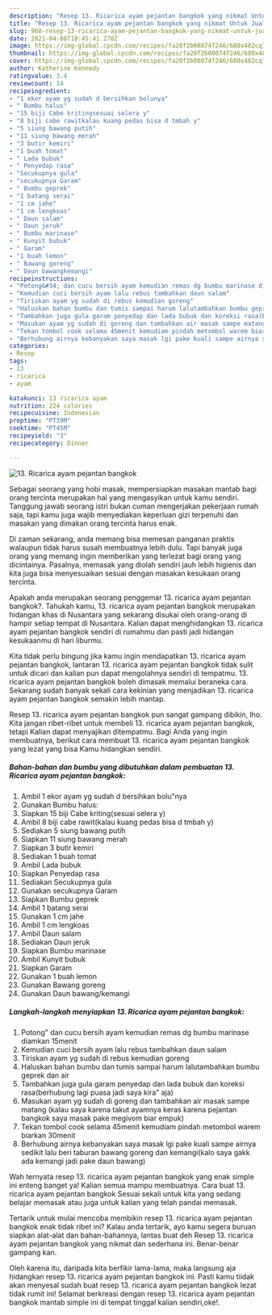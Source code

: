 ```yaml
---
description: "Resep 13. Ricarica ayam pejantan bangkok yang nikmat Untuk Jualan"
title: "Resep 13. Ricarica ayam pejantan bangkok yang nikmat Untuk Jualan"
slug: 968-resep-13-ricarica-ayam-pejantan-bangkok-yang-nikmat-untuk-jualan
date: 2021-04-06T18:45:41.270Z
image: https://img-global.cpcdn.com/recipes/fa20f2b08074f246/680x482cq70/13-ricarica-ayam-pejantan-bangkok-foto-resep-utama.jpg
thumbnail: https://img-global.cpcdn.com/recipes/fa20f2b08074f246/680x482cq70/13-ricarica-ayam-pejantan-bangkok-foto-resep-utama.jpg
cover: https://img-global.cpcdn.com/recipes/fa20f2b08074f246/680x482cq70/13-ricarica-ayam-pejantan-bangkok-foto-resep-utama.jpg
author: Katherine Kennedy
ratingvalue: 3.4
reviewcount: 14
recipeingredient:
- "1 ekor ayam yg sudah d bersihkan bolunya"
- " Bumbu halus"
- "15 biji Cabe kritingsesuai selera y"
- "8 biji cabe rawitkalau kuang pedas bisa d tmbah y"
- "5 siung bawang putih"
- "11 siung bawang merah"
- "3 butir kemiri"
- "1 buah tomat"
- " Lada bubuk"
- " Penyedap rasa"
- "Secukupnya gula"
- "secukupnya Garam"
- " Bumbu geprek"
- "1 batang serai"
- "1 cm jahe"
- "1 cm lengkoas"
- " Daun salam"
- " Daun jeruk"
- " Bumbu marinase"
- " Kunyit bubuk"
- " Garam"
- "1 buah lemon"
- " Bawang goreng"
- " Daun bawangkemangi"
recipeinstructions:
- "Potong&#34; dan cucu bersih ayam kemudian remas dg bumbu marinase diamkan 15menit"
- "Kemudian cuci bersih ayam lalu rebus tambahkan daun salam"
- "Tiriskan ayam yg sudah di rebus kemudian goreng"
- "Haluskan bahan bumbu dan tumis sampai harum lalutambahkan bumbu geprek dan air"
- "Tambahkan juga gula garam penyedap dan lada bubuk dan koreksi rasa(berhubung lagi puasa jadi saya kira&#34; aja)"
- "Masukan ayam yg sudah di goreng dan tambahkan air masak sampe matang (kalau saya karena takut ayamnya keras karena pejantan bangkok saya masak pake megivom biar empuk)"
- "Tekan tombol cook selama 45menit kemudiam pindah metombol warem biarkan 30menit"
- "Berhubung airnya kebanyakan saya masak lgi pake kuali sampe airnya sedikit lalu beri taburan bawang goreng dan kemangi(kalo saya gakk ada kemangi jadi pake daun bawang)"
categories:
- Resep
tags:
- 13
- ricarica
- ayam

katakunci: 13 ricarica ayam 
nutrition: 224 calories
recipecuisine: Indonesian
preptime: "PT39M"
cooktime: "PT45M"
recipeyield: "3"
recipecategory: Dinner

---
```



![13. Ricarica ayam pejantan bangkok](https://img-global.cpcdn.com/recipes/fa20f2b08074f246/680x482cq70/13-ricarica-ayam-pejantan-bangkok-foto-resep-utama.jpg)

Sebagai seorang yang hobi masak, mempersiapkan masakan mantab bagi orang tercinta merupakan hal yang mengasyikan untuk kamu sendiri. Tanggung jawab seorang istri bukan cuman mengerjakan pekerjaan rumah saja, tapi kamu juga wajib menyediakan keperluan gizi terpenuhi dan masakan yang dimakan orang tercinta harus enak.

Di zaman  sekarang, anda memang bisa memesan panganan praktis walaupun tidak harus susah membuatnya lebih dulu. Tapi banyak juga orang yang memang ingin memberikan yang terlezat bagi orang yang dicintainya. Pasalnya, memasak yang diolah sendiri jauh lebih higienis dan kita juga bisa menyesuaikan sesuai dengan masakan kesukaan orang tercinta. 



Apakah anda merupakan seorang penggemar 13. ricarica ayam pejantan bangkok?. Tahukah kamu, 13. ricarica ayam pejantan bangkok merupakan hidangan khas di Nusantara yang sekarang disukai oleh orang-orang di hampir setiap tempat di Nusantara. Kalian dapat menghidangkan 13. ricarica ayam pejantan bangkok sendiri di rumahmu dan pasti jadi hidangan kesukaanmu di hari liburmu.

Kita tidak perlu bingung jika kamu ingin mendapatkan 13. ricarica ayam pejantan bangkok, lantaran 13. ricarica ayam pejantan bangkok tidak sulit untuk dicari dan kalian pun dapat mengolahnya sendiri di tempatmu. 13. ricarica ayam pejantan bangkok boleh dimasak memalui beraneka cara. Sekarang sudah banyak sekali cara kekinian yang menjadikan 13. ricarica ayam pejantan bangkok semakin lebih mantap.

Resep 13. ricarica ayam pejantan bangkok pun sangat gampang dibikin, lho. Kita jangan ribet-ribet untuk membeli 13. ricarica ayam pejantan bangkok, tetapi Kalian dapat menyajikan ditempatmu. Bagi Anda yang ingin membuatnya, berikut cara membuat 13. ricarica ayam pejantan bangkok yang lezat yang bisa Kamu hidangkan sendiri.

<!--inarticleads1-->

##### Bahan-bahan dan bumbu yang dibutuhkan dalam pembuatan 13. Ricarica ayam pejantan bangkok:

1. Ambil 1 ekor ayam yg sudah d bersihkan bolu&#34;nya
1. Gunakan  Bumbu halus:
1. Siapkan 15 biji Cabe kriting(sesuai selera y)
1. Ambil 8 biji cabe rawit(kalau kuang pedas bisa d tmbah y)
1. Sediakan 5 siung bawang putih
1. Siapkan 11 siung bawang merah
1. Siapkan 3 butir kemiri
1. Sediakan 1 buah tomat
1. Ambil  Lada bubuk
1. Siapkan  Penyedap rasa
1. Sediakan Secukupnya gula
1. Gunakan secukupnya Garam
1. Siapkan  Bumbu geprek
1. Ambil 1 batang serai
1. Gunakan 1 cm jahe
1. Ambil 1 cm lengkoas
1. Ambil  Daun salam
1. Sediakan  Daun jeruk
1. Siapkan  Bumbu marinase
1. Ambil  Kunyit bubuk
1. Siapkan  Garam
1. Gunakan 1 buah lemon
1. Gunakan  Bawang goreng
1. Gunakan  Daun bawang/kemangi




<!--inarticleads2-->

##### Langkah-langkah menyiapkan 13. Ricarica ayam pejantan bangkok:

1. Potong&#34; dan cucu bersih ayam kemudian remas dg bumbu marinase diamkan 15menit
1. Kemudian cuci bersih ayam lalu rebus tambahkan daun salam
1. Tiriskan ayam yg sudah di rebus kemudian goreng
1. Haluskan bahan bumbu dan tumis sampai harum lalutambahkan bumbu geprek dan air
1. Tambahkan juga gula garam penyedap dan lada bubuk dan koreksi rasa(berhubung lagi puasa jadi saya kira&#34; aja)
1. Masukan ayam yg sudah di goreng dan tambahkan air masak sampe matang (kalau saya karena takut ayamnya keras karena pejantan bangkok saya masak pake megivom biar empuk)
1. Tekan tombol cook selama 45menit kemudiam pindah metombol warem biarkan 30menit
1. Berhubung airnya kebanyakan saya masak lgi pake kuali sampe airnya sedikit lalu beri taburan bawang goreng dan kemangi(kalo saya gakk ada kemangi jadi pake daun bawang)




Wah ternyata resep 13. ricarica ayam pejantan bangkok yang enak simple ini enteng banget ya! Kalian semua mampu membuatnya. Cara buat 13. ricarica ayam pejantan bangkok Sesuai sekali untuk kita yang sedang belajar memasak atau juga untuk kalian yang telah pandai memasak.

Tertarik untuk mulai mencoba membikin resep 13. ricarica ayam pejantan bangkok enak tidak ribet ini? Kalau anda tertarik, ayo kamu segera buruan siapkan alat-alat dan bahan-bahannya, lantas buat deh Resep 13. ricarica ayam pejantan bangkok yang nikmat dan sederhana ini. Benar-benar gampang kan. 

Oleh karena itu, daripada kita berfikir lama-lama, maka langsung aja hidangkan resep 13. ricarica ayam pejantan bangkok ini. Pasti kamu tiidak akan menyesal sudah buat resep 13. ricarica ayam pejantan bangkok lezat tidak rumit ini! Selamat berkreasi dengan resep 13. ricarica ayam pejantan bangkok mantab simple ini di tempat tinggal kalian sendiri,oke!.

